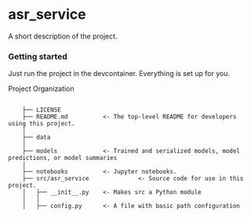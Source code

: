asr_service
==============================

A short description of the project.

### Getting started
Just run the project in the devcontainer. Everything is set up for you.

Project Organization
```

    ├── LICENSE
    ├── README.md          <- The top-level README for developers using this project.
    │
    ├── data
    │
    ├── models             <- Trained and serialized models, model predictions, or model summaries
    │
    ├── notebooks          <- Jupyter notebooks.
    ├── src/asr_service              <- Source code for use in this project.
    │   ├── __init__.py    <- Makes src a Python module
    │   │
    │   ├── config.py      <- A file with basic path configuration

```
